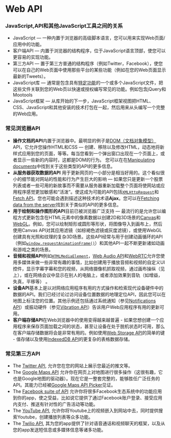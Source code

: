 # Web API

### JavaScript,API和其他JavaScript工具之间的关系

- JavaScript — 一种内置于浏览器的高级脚本语言，您可以用来实现Web页面/应用中的功能。
- 客户端API — 内置于浏览器的结构程序，位于JavaScript语言顶部，使您可以更容易的实现功能。
- 第三方API — 置于第三方普通的结构程序（例如Twitter，Facebook），使您可以在自己的Web页面中使用那些平台的某些功能（例如在您的Web页面显示最新的Tweets）。
- JavaScript库 — 通常是包含具有[特定功能](https://developer.mozilla.org/en-US/docs/Learn/JavaScript/Building_blocks/Functions#Custom_functions)的一个或多个JavaScript文件，把这些文件关联到您的Web页以快速或授权编写常见的功能。例如包含jQuery和Mootools
- JavaScript框架 — 从库开始的下一步，JavaScript框架视图把HTML、CSS、JavaScript和其他安装的技术打包在一起，然后用来从头编写一个完整的Web应用。

### 常见浏览器API

- **操作文档的API**内置于浏览器中。最明显的例子是[DOM（文档对象模型）](https://developer.mozilla.org/zh-CN/docs/Web/API/Document_Object_Model)API，它允许您操作HTML和CSS — 创建、移除以及修改HTML，动态地将新样式应用到您的页面，等等。每当您看到一个弹出窗口出现在一个页面上，或者显示一些新的内容时，这都是DOM的行为。 您可以在在[Manipulating documents](https://developer.mozilla.org/zh-CN/docs/Learn/JavaScript/Client-side_web_APIs/Manipulating_documents)中找到关于这些类型的API的更多信息。
- **从服务器获取数据的API** 用于更新网页的一小部分是相当好用的。这个看似很小的细节能对网站的性能和行为产生巨大的影响 — 如果您只是更新一个股票列表或者一些可用的新故事而不需要从服务器重新加载整个页面将使网站或应用程序感觉更加敏感和“活泼”。使这成为可能的API包括[`XMLHttpRequest`](https://developer.mozilla.org/zh-CN/docs/Web/API/XMLHttpRequest)和[Fetch API](https://developer.mozilla.org/zh-CN/docs/Web/API/Fetch_API)。您也可能会遇到描述这种技术的术语**Ajax**。您可以在[Fetching data from the server](https://developer.mozilla.org/zh-CN/docs/Learn/JavaScript/Client-side_web_APIs/Fetching_data)找到关于类似的API的更多信息。
- **用于绘制和操作图形的API**目前已被浏览器广泛支持 — 最流行的是允许您以编程方式更新包含在HTML<canvas>元素中的像素数据以创建2D和3D场景的[Canvas](https://developer.mozilla.org/en-US/docs/Web/API/Canvas_API)和[WebGL](https://developer.mozilla.org/en-US/docs/Web/API/WebGL_API)。例如，您可以绘制矩形或圆形等形状，将图像导入到画布上，然后使用Canvas API对其应用滤镜（如棕褐色滤镜或灰度滤镜），或使用WebGL创建具有光照和纹理的复杂3D场景。这些API经常与用于创建动画循环的API（例如[`window.requestAnimationFrame()`](https://developer.mozilla.org/zh-CN/docs/Web/API/Window/requestAnimationFrame)）和其他API一起不断更新诸如动画和游戏之类的场景。
- **音频和视频API**例如[`HTMLMediaElement`](https://developer.mozilla.org/zh-CN/docs/Web/API/HTMLMediaElement)，[Web Audio API](https://developer.mozilla.org/zh-CN/docs/Web/API/Web_Audio_API)和[WebRTC](https://developer.mozilla.org/zh-CN/docs/MDN/Doc_status/API/WebRTC)允许您使用多媒体来做一些非常有趣的事情，比如创建用于播放音频和视频的自定义UI控件，显示字幕字幕和您的视频，从网络摄像机抓取视频，通过画布操纵（见上），或在网络会议中显示在别人的电脑上，或者添加效果到音轨（如增益，失真，平移等） 。
- **设备API**基本上是以对网络应用程序有用的方式操作和检索现代设备硬件中的数据的API。我们已经讨论过访问设备位置数据的地理定位API，因此您可以在地图上标注您的位置。其他示例还包括通过系统通知（参见[Notifications API](https://developer.mozilla.org/zh-CN/docs/Web/API/Notifications_API)）或振动硬件（参见[Vibration API](https://developer.mozilla.org/zh-CN/docs/Web/API/Vibration_API)）告诉用户Web应用程序有用的更新可用。
- **客户端存储API**在Web浏览器中的使用变得越来越普遍 - 如果您想创建一个应用程序来保存页面加载之间的状态，甚至让设备在处于脱机状态时可用，那么在客户端存储数据将会是非常有用的。例如使用[Web Storage API](https://developer.mozilla.org/zh-CN/docs/Web/API/Web_Storage_API)的简单的键 - 值存储以及使用[IndexedDB API](https://developer.mozilla.org/zh-CN/docs/Web/API/IndexedDB_API)的更复杂的表格数据存储。

### 常见第三方API

- The [Twitter API](https://dev.twitter.com/overview/documentation), 允许您在您的网站上展示您最近的推文等。
- The [Google Maps API](https://developers.google.com/maps/) 允许你在网页上对地图进行很多操作（这很有趣，它也是Google地图的驱动器）。现在它是一整套完整的，能够胜任广泛任务的API。其能力已经被[Google Maps API Picker](https://developers.google.com/maps/documentation/api-picker)见证。
- The [Facebook suite of API](https://developers.facebook.com/docs/) 允许你将很多Facebook生态系统中的功能应用到你的app，使之受益，比如说它提供了通过Facebook账户登录、接受应用内支付、推送有针对性的广告活动等功能。
- The [YouTube API](https://developers.google.com/youtube/), 允许你将Youtube上的视频嵌入到网站中去，同时提供搜索Youtube，创建播放列表等众多功能。
- The [Twilio API](https://www.twilio.com/), 其为您的app提供了针对语音通话和视频聊天的框架，以及从您的app发送短信息或多媒体信息等诸多功能。